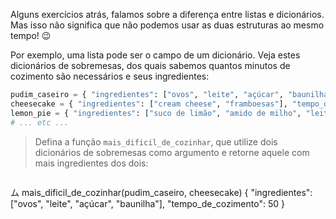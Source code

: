 Alguns exercícios atrás, falamos sobre a diferença entre listas e dicionários. Mas isso não significa que não podemos usar as duas estruturas ao mesmo tempo! :wink:

Por exemplo, uma lista pode ser o campo de um dicionário. Veja estes dicionários de sobremesas, dos quais sabemos quantos minutos de cozimento são necessários e seus ingredientes:


```python
pudim_caseiro = { "ingredientes": ["ovos", "leite", "açúcar", "baunilha"], "tempo_de_cozimento": 50 }
cheesecake = { "ingredientes": ["cream cheese", "framboesas"], "tempo_de_cozimento": 80 }
lemon_pie = { "ingredientes": ["suco de limão", "amido de milho", "leite", "ovos"], "tempo_de_cozimento": 65 }
# ... etc ...
```


> Defina a função `mais_dificil_de_cozinhar`, que utilize dois dicionários de sobremesas como argumento e retorne aquele com mais ingredientes dos dois:

> ``` python
ム mais_dificil_de_cozinhar(pudim_caseiro, cheesecake)
{ "ingredientes": ["ovos", "leite", "açúcar", "baunilha"], "tempo_de_cozimento": 50 }
```

